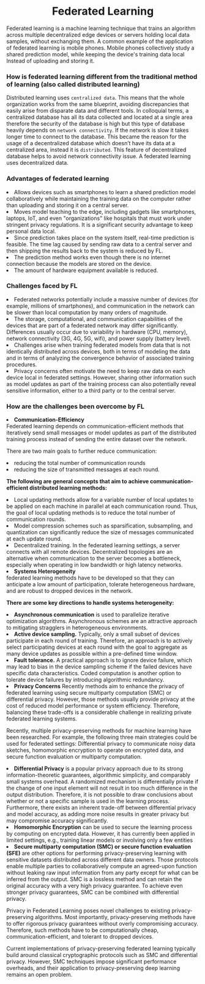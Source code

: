 <div align = "center">
<h1> Federated Learning</h1>
</div>
Federated learning is a machine learning technique that trains an algorithm across multiple decentralized edge devices or servers holding local data samples, without exchanging them.
A common example of the application of federated learning is mobile phones. 
Mobile phones collectively study a shared prediction model, while keeping the device's training data local Instead of uploading and storing it.


<h3>How is federated learning different from the traditional method of learning (also called distributed learning)</h3>

Distributed learning uses ```centralized data```. This means that the whole organization works from the same blueprint, avoiding discrepancies that easily arise from disparate data and different tools. In colloquial terms, a centralized database has all its data collected and located at a single area therefore the security of the database is high but this type of database heavily depends on ```network connectivity```. If the network is slow it takes longer time to connect to the database. This became the reason for the usage of a decentralized database which doesn’t have its data at a centralized area, instead it is ```distributed```. This feature of decentralized database helps to avoid network connectivity issue. A federated learning uses decentralized data.



<h3>Advantages of federated learning</h3>
<li>Allows devices such as smartphones to learn a shared prediction model collaboratively while maintaining the training data on the computer rather than uploading and storing it on a central server.</li>
<li>Moves model teaching to the edge, including gadgets like smartphones, laptops, IoT, and even "organizations" like hospitals that must work under stringent privacy regulations. It is a significant security advantage to keep personal data local.</li>
<li>Since prediction takes place on the system itself, real-time prediction is feasible. The time lag caused by sending raw data to a central server and then shipping the results back to the system is reduced by FL.</li>
<li>The prediction method works even though there is no internet connection because the models are stored on the device.</li>
<li>The amount of hardware equipment available is reduced.</li>


<h3>Challenges faced by FL </h3>
<li>Federated networks potentially include a massive number of devices (for example, millions of smartphones), and communication in the network can be slower than local computation by many orders of magnitude.</li>
<li>The storage, computational, and communication capabilities of the devices that are part of a federated network may differ significantly. Differences usually occur due to variability in hardware (CPU, memory), network connectivity (3G, 4G, 5G, wifi), and power supply (battery level).</li>
<li>Challenges arise when training federated models from data that is not identically distributed across devices, both in terms of modeling the data and in terms of analyzing the convergence behavior of associated training procedures.</li>
<li>Privacy concerns often motivate the need to keep raw data on each device local in federated settings. However, sharing other information such as model updates as part of the training process can also potentially reveal sensitive information, either to a third party or to the central server.</li>



<h3>How are the challenges been overcome by FL</h3>
<li><b>Communication-Efficiency</b></li>
Federated learning depends on communication-efficient methods that iteratively send small messages or model updates as part of the distributed training process instead of sending the entire dataset over the network.



There are two main goals to further reduce communication: 
<li>reducing the total number of communication rounds</li>
<li>reducing the size of transmitted messages at each round.</li>

<b>The following are general concepts that aim to achieve communication-efficient distributed learning methods:</b>
<li>Local updating methods allow for a variable number of local updates to be applied on each machine in parallel at each communication round. Thus, the goal of local updating methods is to reduce the total number of communication rounds.</li>
<li>Model compression schemes such as sparsification, subsampling, and quantization can significantly reduce the size of messages communicated at each update round.</li>
<li>Decentralized training. In the federated learning settings, a server connects with all remote devices. Decentralized topologies are an alternative when communication to the server becomes a bottleneck, especially when operating in low bandwidth or high latency networks.</li>


<li><b>Systems Heterogeneity</b></li>
federated learning methods have to be developed so that they can anticipate a low amount of participation, tolerate heterogeneous hardware, and are robust to dropped devices in the network.



<b>There are some key directions to handle systems heterogeneity:</b>
<li><b>Asynchronous communication</b> is used to parallelize iterative optimization algorithms. Asynchronous schemes are an attractive approach to mitigating stragglers in heterogeneous environments.</li>
<li><b>Active device sampling.</b> Typically, only a small subset of devices participate in each round of training. Therefore, an approach is to actively select participating devices at each round with the goal to aggregate as many device updates as possible within a pre-defined time window.</li>
<li><b>Fault tolerance.</b> A practical approach is to ignore device failure, which may lead to bias in the device sampling scheme if the failed devices have specific data characteristics. Coded computation is another option to tolerate device failures by introducing algorithmic redundancy.</li>
<li><b>Privacy Concerns</b> 
Recently methods aim to enhance the privacy of federated learning using secure multiparty computation (SMC) or differential privacy. However, those methods usually provide privacy at the cost of reduced model performance or system efficiency. Therefore, balancing these trade-offs is a considerable challenge in realizing private federated learning systems.

Recently, multiple privacy-preserving methods for machine learning have been researched. For example, the following three main strategies could be used for federated settings: Differential privacy to communicate noisy data sketches, homomorphic encryption to operate on encrypted data, and secure function evaluation or multiparty computation.
<li><b>Differential Privacy</b> is a popular privacy approach due to its strong information-theoretic guarantees, algorithmic simplicity, and comparably small systems overhead. A randomized mechanism is differentially private if the change of one input element will not result in too much difference in the output distribution. Therefore, it is not possible to draw conclusions about whether or not a specific sample is used in the learning process. Furthermore, there exists an inherent trade-off between differential privacy and model accuracy, as adding more noise results in greater privacy but may compromise accuracy significantly.</li>
<li><b>Homomorphic Encryption</b> can be used to secure the learning process by computing on encrypted data. However, it has currently been applied in limited settings, e.g., training linear models or involving only a few entities</li>
<li><b>Secure multiparty computation (SMC) or secure function evaluation (SFE)</b> are other options for performing privacy-preserving learning with sensitive datasets distributed across different data owners. Those protocols enable multiple parties to collaboratively compute an agreed-upon function without leaking raw input information from any party except for what can be inferred from the output. SMC is a lossless method and can retain the original accuracy with a very high privacy guarantee. To achieve even stronger privacy guarantees, SMC can be combined with differential privacy.</li>

Privacy in Federated Learning poses novel challenges to existing privacy-preserving algorithms. Most importantly, privacy-preserving methods have to offer rigorous privacy guarantees without overly compromising accuracy. Therefore, such methods have to be computationally cheap, communication-efficient, and tolerant to dropped devices.

Current implementations of privacy-preserving federated learning typically build around classical cryptographic protocols such as SMC and differential privacy. However, SMC techniques impose significant performance overheads, and their application to privacy-preserving deep learning remains an open problem.
</li>
